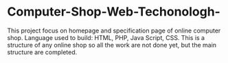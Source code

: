 # Computer-Shop-Web-Techonologh-
This project focus on homepage and specification page of online computer shop. Language used to build: HTML, PHP, Java Script, CSS. This is a structure of any online shop so all the work are not done yet, but the main structure are completed.  
